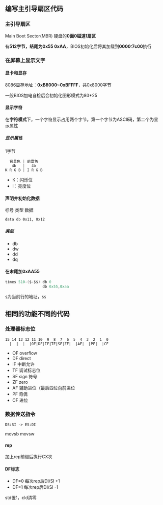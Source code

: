 ## 编写主引导扇区代码

### 主引导扇区

Main Boot Sector(MBR)  硬盘的**0面0磁道1扇区**

有**512字节，结尾为0x55 0xAA**，BIOS初始化后将其加载到**0000:7c00**执行

### 在屏幕上显示文字

#### 显卡和显存

8086显存地址：**0xB8000~0xBFFFF**，共0x8000字节

一般BIOS加电自检后会初始化图形模式为80\*25

#### 显示字符

在**字符模式**下，一个字符显示占用两个字节，第一个字节为ASCII码，第二个为显示属性

##### 显示属性

1字节

```
  背景色 | 前景色
   4b   |   4b
K R G B | I R G B
```

* K：闪烁位
* I：亮度位

#### 声明并初始化数据

标号 类型 数据

```
data db 0x11, 0x12
```

##### 类型

* db
* dw
* dd
* dq

#### 在末尾加0xAA55

```c
times 510-($-$$) db 0
                 db 0x55,0xaa
```

`$`为当前行的地址，`$$`

## 相同的功能不同的代码

### 处理器标志位

```
15 14 13 12 11 10  9  8  7  6  5  4  3  2  1  0
  |  |  |  |OF|DF|IF|TF|SF|ZF|  |AF|  |PF|  |CF
```

* OF  overflow
* DF  direct
* IF  中断允许
* TF  调试标志位
* SF  sign  符号
* ZF  zero
* AF  辅助进位（最后四位向前进位
* PF  奇偶
* CF  进位

### 数据传送指令

`DS:SI -> ES:DI`

movsb movsw

#### rep

加上rep前缀后执行CX次

#### DF标志

* DF=0  每次rep后DI/SI +1
* DF=1  每次rep后DI/SI -1

std置1，cld清零